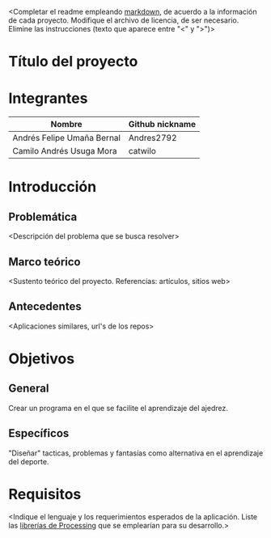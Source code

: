 <Completar el readme empleando [markdown](https://guides.github.com/features/mastering-markdown/), de acuerdo a la información de cada proyecto. Modifique el archivo de licencia, de ser necesario. Elimine las instrucciones (texto que aparece entre "<" y ">")>

# Título del proyecto

# Integrantes

<Complete la siguiente tabla>

| Nombre                     | Github nickname |
|----------------------------|-----------------|
| Andrés Felipe Umaña Bernal |   Andres2792    |
| Camilo Andrés Usuga Mora   |   catwilo       |

# Introducción

## Problemática

<Descripción del problema que se busca resolver>

## Marco teórico

<Sustento teórico del proyecto. Referencias: artículos, sitios web>

## Antecedentes

<Aplicaciones similares, url's de los repos>

# Objetivos

## General

Crear un programa en el que se facilite el aprendizaje del ajedrez.

## Específicos

"Diseñar" tacticas, problemas y fantasías como alternativa en el aprendizaje del deporte.

# Requisitos

<Indique el lenguaje y los requerimientos esperados de la aplicación. Liste las [librerías de Processing](https://processing.org/reference/libraries/) que se emplearían para su desarrollo.>

